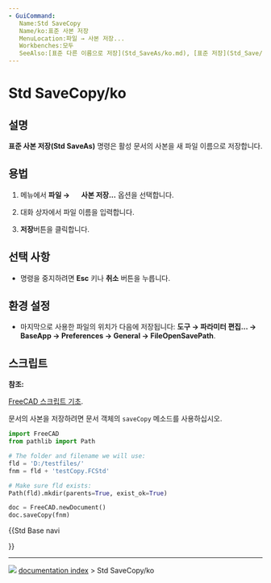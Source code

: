 ```yaml
---
- GuiCommand:
   Name:Std SaveCopy
   Name/ko:표준 사본 저장
   MenuLocation:파일 → 사본 저장...
   Workbenches:모두
   SeeAlso:[표준 다른 이름으로 저장](Std_SaveAs/ko.md), [표준 저장](Std_Save/ko.md)
---
```


# Std SaveCopy/ko

## 설명

**표준 사본 저장(Std SaveAs)** 명령은 활성 문서의 사본을 새 파일 이름으로 저장합니다.

## 용법

1.  메뉴에서 **파일 → <img src="images/Std_SaveCopy.svg" width=16px> 사본 저장...** 옵션을 선택합니다.

2.  대화 상자에서 파일 이름을 입력합니다.

3.  
    **저장**버튼을 클릭합니다.

## 선택 사항 

-   명령을 중지하려면 **Esc** 키나 **취소** 버튼을 누릅니다.

## 환경 설정 

-   마지막으로 사용한 파일의 위치가 다음에 저장됩니다: **도구 → 파라미터 편집... → BaseApp → Preferences → General → FileOpenSavePath**.

## 스크립트


**참조:**

[FreeCAD 스크립트 기초](FreeCAD_Scripting_Basics/ko.md).

문서의 사본을 저장하려면 문서 객체의 `saveCopy` 메소드를 사용하십시오.


```python
import FreeCAD
from pathlib import Path

# The folder and filename we will use:
fld = 'D:/testfiles/'
fnm = fld + 'testCopy.FCStd'

# Make sure fld exists:
Path(fld).mkdir(parents=True, exist_ok=True)

doc = FreeCAD.newDocument()
doc.saveCopy(fnm)
```





{{Std Base navi

}}



---
![](images/Button_right.svg) [documentation index](../README.md) > Std SaveCopy/ko
